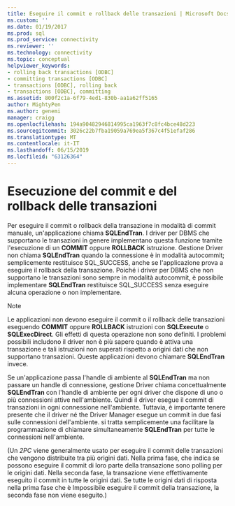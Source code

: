 ```yaml
---
title: Eseguire il commit e rollback delle transazioni | Microsoft Docs
ms.custom: ''
ms.date: 01/19/2017
ms.prod: sql
ms.prod_service: connectivity
ms.reviewer: ''
ms.technology: connectivity
ms.topic: conceptual
helpviewer_keywords:
- rolling back transactions [ODBC]
- committing transactions [ODBC]
- transactions [ODBC], rolling back
- transactions [ODBC], committing
ms.assetid: 800f2c1a-6f79-4ed1-830b-aa1a62ff5165
author: MightyPen
ms.author: genemi
manager: craigg
ms.openlocfilehash: 194a90482946814995ca1963f7c8fc4bce48d223
ms.sourcegitcommit: 3026c22b7fba19059a769ea5f367c4f51efaf286
ms.translationtype: MT
ms.contentlocale: it-IT
ms.lasthandoff: 06/15/2019
ms.locfileid: "63126364"
---
```

# <a name="committing-and-rolling-back-transactions"></a>Esecuzione del commit e del rollback delle transazioni
Per eseguire il commit o rollback della transazione in modalità di commit manuale, un'applicazione chiama **SQLEndTran**. I driver per DBMS che supportano le transazioni in genere implementano questa funzione tramite l'esecuzione di un **COMMIT** oppure **ROLLBACK** istruzione. Gestione Driver non chiama **SQLEndTran** quando la connessione è in modalità autocommit; semplicemente restituisce SQL_SUCCESS, anche se l'applicazione prova a eseguire il rollback della transazione. Poiché i driver per DBMS che non supportano le transazioni sono sempre in modalità autocommit, è possibile implementare **SQLEndTran** restituisce SQL_SUCCESS senza eseguire alcuna operazione o non implementare.  
  
> [!NOTE]  
>  Le applicazioni non devono eseguire il commit o il rollback delle transazioni eseguendo **COMMIT** oppure **ROLLBACK** istruzioni con **SQLExecute** o **SQLExecDirect**. Gli effetti di questa operazione non sono definiti. I problemi possibili includono il driver non è più sapere quando è attiva una transazione e tali istruzioni non superati rispetto a origini dati che non supportano transazioni. Queste applicazioni devono chiamare **SQLEndTran** invece.  
  
 Se un'applicazione passa l'handle di ambiente al **SQLEndTran** ma non passare un handle di connessione, gestione Driver chiama concettualmente **SQLEndTran** con l'handle di ambiente per ogni driver che dispone di uno o più connessioni attive nell'ambiente. Quindi il driver esegue il commit di transazioni in ogni connessione nell'ambiente. Tuttavia, è importante tenere presente che il driver né the Driver Manager esegue un commit in due fasi sulle connessioni dell'ambiente. si tratta semplicemente una facilitare la programmazione di chiamare simultaneamente **SQLEndTran** per tutte le connessioni nell'ambiente.  
  
 (Un *2PC* viene generalmente usato per eseguire il commit delle transazioni che vengono distribuite tra più origini dati. Nella prima fase, che indica se possono eseguire il commit di loro parte della transazione sono polling per le origini dati. Nella seconda fase, la transazione viene effettivamente eseguito il commit in tutte le origini dati. Se tutte le origini dati di risposta nella prima fase che è Impossibile eseguire il commit della transazione, la seconda fase non viene eseguito.)
